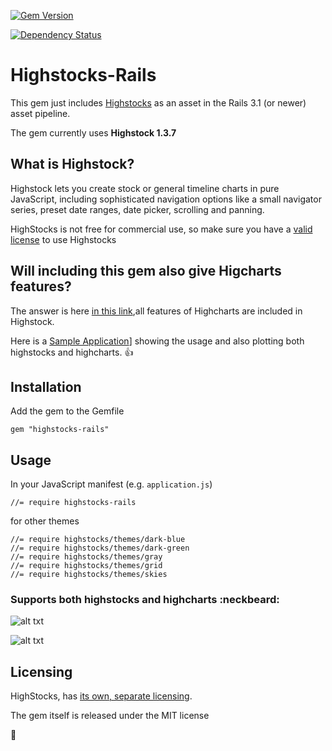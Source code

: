 [![Gem Version](https://badge.fury.io/rb/highstocks-rails.png)](http://badge.fury.io/rb/highstocks-rails)

[![Dependency Status](https://gemnasium.com/ankit8898/highstocks-rails.png)](https://gemnasium.com/ankit8898/highstocks-rails)

# Highstocks-Rails

This gem just includes [Highstocks](http://www.highcharts.com/products/highstock) as an asset in the Rails 3.1 (or newer) asset pipeline.

The gem currently uses **Highstock 1.3.7**

## What is Highstock?

Highstock lets you create stock or general timeline charts in pure JavaScript, including sophisticated navigation options like a small navigator series, preset date ranges, date picker, scrolling and panning.

HighStocks is not free for commercial use, so make sure you have a [valid license](http://shop.highsoft.com/highstock.html) to use Highstocks

## Will including this gem also give Higcharts features?

The answer is here [in this link](http://www.highcharts.com/errors/16),all features of Highcharts are included in Highstock.

Here is a [Sample Application](http://hidden-peak-3935.herokuapp.com)] showing the usage and also plotting both highstocks and highcharts. :thumbsup:

## Installation

Add the gem to the Gemfile

    gem "highstocks-rails"    

## Usage

In your JavaScript manifest (e.g. `application.js`)

    //= require highstocks-rails

for other themes
    
    //= require highstocks/themes/dark-blue
    //= require highstocks/themes/dark-green
    //= require highstocks/themes/gray
    //= require highstocks/themes/grid
    //= require highstocks/themes/skies

### Supports both highstocks and highcharts :neckbeard:

![alt txt](https://raw.github.com/ankit8898/hs-rails/master/app/assets/images/ss1.jpg)


![alt txt](https://raw.github.com/ankit8898/hs-rails/master/app/assets/images/ss2.jpg)

## Licensing

HighStocks, has [its own, separate licensing](http://shop.highsoft.com/highstock.html).

The gem itself is released under the MIT license

:pray:
